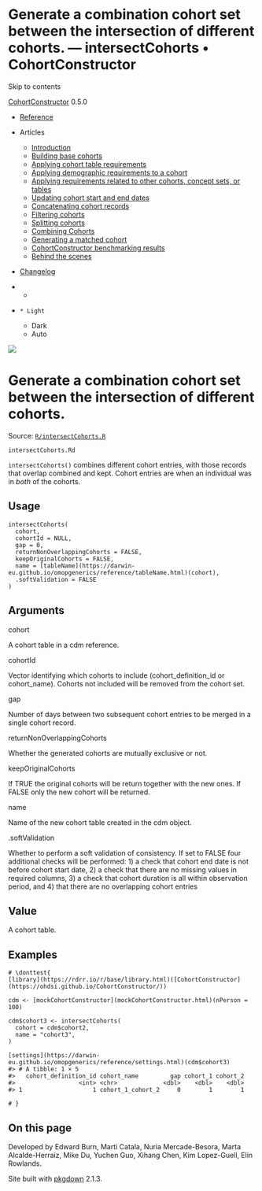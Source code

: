 # Generate a combination cohort set between the intersection of different cohorts. — intersectCohorts • CohortConstructor

Skip to contents

[CohortConstructor](../index.html) 0.5.0

  * [Reference](../reference/index.html)
  * Articles
    * [Introduction](../articles/a00_introduction.html)
    * [Building base cohorts](../articles/a01_building_base_cohorts.html)
    * [Applying cohort table requirements](../articles/a02_cohort_table_requirements.html)
    * [Applying demographic requirements to a cohort](../articles/a03_require_demographics.html)
    * [Applying requirements related to other cohorts, concept sets, or tables](../articles/a04_require_intersections.html)
    * [Updating cohort start and end dates](../articles/a05_update_cohort_start_end.html)
    * [Concatenating cohort records](../articles/a06_concatanate_cohorts.html)
    * [Filtering cohorts](../articles/a07_filter_cohorts.html)
    * [Splitting cohorts](../articles/a08_split_cohorts.html)
    * [Combining Cohorts](../articles/a09_combine_cohorts.html)
    * [Generating a matched cohort](../articles/a10_match_cohorts.html)
    * [CohortConstructor benchmarking results](../articles/a11_benchmark.html)
    * [Behind the scenes](../articles/a12_behind_the_scenes.html)
  * [Changelog](../news/index.html)


  *   * [](https://github.com/OHDSI/CohortConstructor/)
  *     * Light
    * Dark
    * Auto



![](../logo.png)

# Generate a combination cohort set between the intersection of different cohorts.

Source: [`R/intersectCohorts.R`](https://github.com/OHDSI/CohortConstructor/blob/main/R/intersectCohorts.R)

`intersectCohorts.Rd`

`intersectCohorts()` combines different cohort entries, with those records that overlap combined and kept. Cohort entries are when an individual was in _both_ of the cohorts.

## Usage
    
    
    intersectCohorts(
      cohort,
      cohortId = NULL,
      gap = 0,
      returnNonOverlappingCohorts = FALSE,
      keepOriginalCohorts = FALSE,
      name = [tableName](https://darwin-eu.github.io/omopgenerics/reference/tableName.html)(cohort),
      .softValidation = FALSE
    )

## Arguments

cohort
    

A cohort table in a cdm reference.

cohortId
    

Vector identifying which cohorts to include (cohort_definition_id or cohort_name). Cohorts not included will be removed from the cohort set.

gap
    

Number of days between two subsequent cohort entries to be merged in a single cohort record.

returnNonOverlappingCohorts
    

Whether the generated cohorts are mutually exclusive or not.

keepOriginalCohorts
    

If TRUE the original cohorts will be return together with the new ones. If FALSE only the new cohort will be returned.

name
    

Name of the new cohort table created in the cdm object.

.softValidation
    

Whether to perform a soft validation of consistency. If set to FALSE four additional checks will be performed: 1) a check that cohort end date is not before cohort start date, 2) a check that there are no missing values in required columns, 3) a check that cohort duration is all within observation period, and 4) that there are no overlapping cohort entries

## Value

A cohort table.

## Examples
    
    
    # \donttest{
    [library](https://rdrr.io/r/base/library.html)([CohortConstructor](https://ohdsi.github.io/CohortConstructor/))
    
    cdm <- [mockCohortConstructor](mockCohortConstructor.html)(nPerson = 100)
    
    cdm$cohort3 <- intersectCohorts(
      cohort = cdm$cohort2,
      name = "cohort3",
    )
    
    [settings](https://darwin-eu.github.io/omopgenerics/reference/settings.html)(cdm$cohort3)
    #> # A tibble: 1 × 5
    #>   cohort_definition_id cohort_name         gap cohort_1 cohort_2
    #>                  <int> <chr>             <dbl>    <dbl>    <dbl>
    #> 1                    1 cohort_1_cohort_2     0        1        1
    
    # }
    

## On this page

Developed by Edward Burn, Marti Catala, Nuria Mercade-Besora, Marta Alcalde-Herraiz, Mike Du, Yuchen Guo, Xihang Chen, Kim Lopez-Guell, Elin Rowlands.

Site built with [pkgdown](https://pkgdown.r-lib.org/) 2.1.3.
